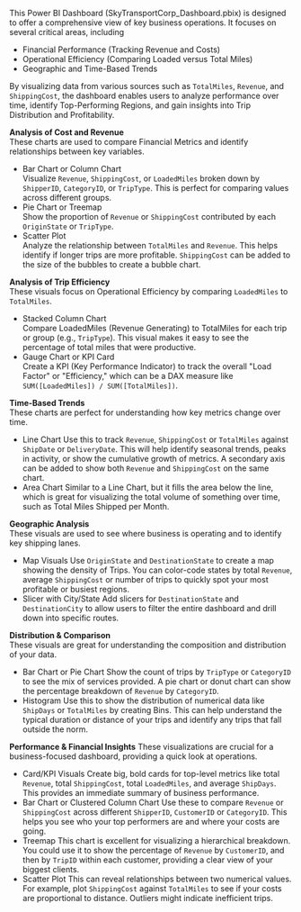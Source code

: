 This Power BI Dashboard (SkyTransportCorp_Dashboard.pbix) is designed to offer a comprehensive view of key business operations. It focuses on several critical areas, including
- Financial Performance (Tracking Revenue and Costs)
- Operational Efficiency (Comparing Loaded versus Total Miles)
- Geographic and Time-Based Trends

By visualizing data from various sources such as `TotalMiles`, `Revenue`, and `ShippingCost`, the dashboard enables users to analyze performance over time, identify Top-Performing Regions, and gain insights into Trip Distribution and Profitability.

**Analysis of Cost and Revenue**  
These charts are used to compare Financial Metrics and identify relationships between key variables.
- Bar Chart or Column Chart  
  Visualize `Revenue`, `ShippingCost`, or `LoadedMiles` broken down by `ShipperID`, `CategoryID`, or `TripType`. This is perfect for comparing values across different groups.
- Pie Chart or Treemap  
  Show the proportion of `Revenue` or `ShippingCost` contributed by each `OriginState` or `TripType`.
- Scatter Plot  
  Analyze the relationship between `TotalMiles` and `Revenue`. This helps identify if longer trips are more profitable. `ShippingCost` can be added to the size of the bubbles to create a bubble chart.

**Analysis of Trip Efficiency**  
These visuals focus on Operational Efficiency by comparing `LoadedMiles` to `TotalMiles`.
- Stacked Column Chart  
  Compare LoadedMiles (Revenue Generating) to TotalMiles for each trip or group (e.g., `TripType`). This visual makes it easy to see the percentage of total miles that were productive.
- Gauge Chart or KPI Card  
  Create a KPI (Key Performance Indicator) to track the overall "Load Factor" or "Efficiency," which can be a DAX measure like `SUM([LoadedMiles]) / SUM([TotalMiles])`.

**Time-Based Trends**  
These charts are perfect for understanding how key metrics change over time.
- Line Chart
  Use this to track `Revenue`, `ShippingCost` or `TotalMiles` against `ShipDate` or `DeliveryDate`. This will help identify seasonal trends, peaks in activity, or show the cumulative growth of metrics.
  A secondary axis can be added to show both `Revenue` and `ShippingCost` on the same chart.
- Area Chart
  Similar to a Line Chart, but it fills the area below the line, which is great for visualizing the total volume of something over time, such as Total Miles Shipped per Month.

**Geographic Analysis**  
These visuals are used to see where business is operating and to identify key shipping lanes.
- Map Visuals
  Use `OriginState` and `DestinationState` to create a map showing the density of Trips. You can color-code states by total `Revenue`, average `ShippingCost` or number of trips to quickly spot your most
  profitable or busiest regions.
- Slicer with City/State
  Add slicers for `DestinationState` and `DestinationCity` to allow users to filter the entire dashboard and drill down into specific routes.

**Distribution & Comparison**  
These visuals are great for understanding the composition and distribution of your data.
- Bar Chart or Pie Chart
  Show the count of trips by `TripType` or `CategoryID` to see the mix of services provided. A pie chart or donut chart can show the percentage breakdown of `Revenue` by `CategoryID`.
- Histogram
  Use this to show the distribution of numerical data like `ShipDays` or `TotalMiles` by creating Bins.
  This can help understand the typical duration or distance of your trips and identify any trips that fall outside the norm.

**Performance & Financial Insights** 
These visualizations are crucial for a business-focused dashboard, providing a quick look at operations.
- Card/KPI Visuals
  Create big, bold cards for top-level metrics like total `Revenue`, total `ShippingCost`, total `LoadedMiles`, and average `ShipDays`. This provides an immediate summary of business performance.
- Bar Chart or Clustered Column Chart
  Use these to compare `Revenue` or `ShippingCost` across different `ShipperID`, `CustomerID` or `CategoryID`. This helps you see who your top performers are and where your costs are going.
- Treemap
  This chart is excellent for visualizing a hierarchical breakdown. You could use it to show the percentage of `Revenue` by `CustomerID`, and then by `TripID` within each customer, providing a clear view of your biggest clients.
- Scatter Plot
  This can reveal relationships between two numerical values. For example, plot `ShippingCost` against `TotalMiles` to see if your costs are proportional to distance. Outliers might indicate inefficient trips.
